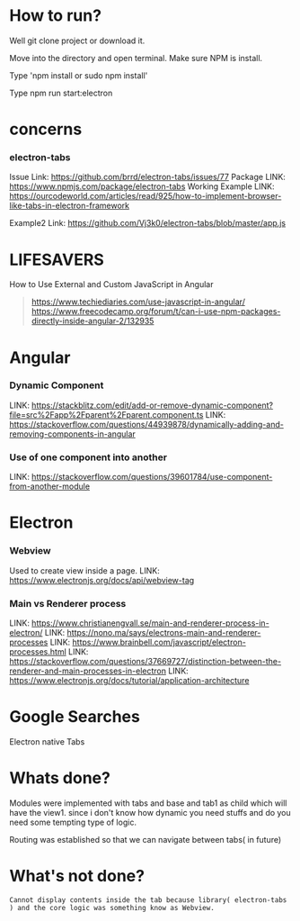 # How to run?
  Well git clone project or download it.
  
  Move into the directory and open terminal. Make sure NPM is install.
  
  Type 'npm install or sudo npm install'
  
  Type npm run start:electron

# concerns
### electron-tabs
Issue Link: https://github.com/brrd/electron-tabs/issues/77
Package LINK: https://www.npmjs.com/package/electron-tabs
Working Example LINK: https://ourcodeworld.com/articles/read/925/how-to-implement-browser-like-tabs-in-electron-framework

Example2 Link: https://github.com/Vj3k0/electron-tabs/blob/master/app.js


# LIFESAVERS
How to Use External and Custom JavaScript in Angular
> https://www.techiediaries.com/use-javascript-in-angular/
> https://www.freecodecamp.org/forum/t/can-i-use-npm-packages-directly-inside-angular-2/132935

# Angular
### Dynamic Component
LINK: https://stackblitz.com/edit/add-or-remove-dynamic-component?file=src%2Fapp%2Fparent%2Fparent.component.ts
LINK: https://stackoverflow.com/questions/44939878/dynamically-adding-and-removing-components-in-angular

### Use of one component into another
LINK: https://stackoverflow.com/questions/39601784/use-component-from-another-module

# Electron
### Webview
Used to create view inside a page.
LINK: https://www.electronjs.org/docs/api/webview-tag

### Main vs Renderer process
LINK: https://www.christianengvall.se/main-and-renderer-process-in-electron/
LINK: https://nono.ma/says/electrons-main-and-renderer-processes
LINK: https://www.brainbell.com/javascript/electron-processes.html
LINK: https://stackoverflow.com/questions/37669727/distinction-between-the-renderer-and-main-processes-in-electron
LINK: https://www.electronjs.org/docs/tutorial/application-architecture

# Google Searches
Electron native Tabs

# Whats done?
  Modules were implemented with tabs and base and tab1 as child which will have the view1. since i don't know how dynamic you       need stuffs and do you need some tempting type of logic.
  
  Routing was established so that we can navigate between tabs( in future)
  
 # What's not done?
    Cannot display contents inside the tab because library( electron-tabs ) and the core logic was something know as Webview.
